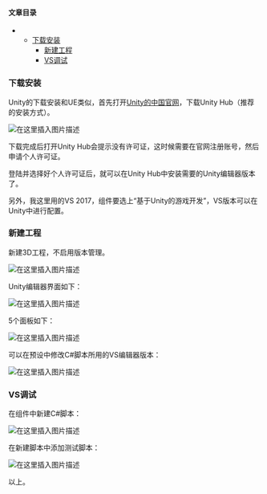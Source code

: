 








#### 文章目录


* + [下载安装](#_1)
	+ [新建工程](#_11)
	+ [VS调试](#VS_29)




### 下载安装


Unity的下载安装和UE类似，首先打开[Unity的中国官网](https://unity.cn/)，下载Unity Hub（推荐的安装方式）。


![在这里插入图片描述](https://img-blog.csdnimg.cn/f4449677bf574262868214a82953cf06.png)


下载完成后打开Unity Hub会提示没有许可证，这时候需要在官网注册账号，然后申请个人许可证。


登陆并选择好个人许可证后，就可以在Unity Hub中安装需要的Unity编辑器版本了。


另外，我这里用的VS 2017，组件要选上“基于Unity的游戏开发”，VS版本可以在Unity中进行配置。


### 新建工程


新建3D工程，不启用版本管理。


![在这里插入图片描述](https://img-blog.csdnimg.cn/3cb70706a714430893324d4142c8ae47.png)


Unity编辑器界面如下：


![在这里插入图片描述](https://img-blog.csdnimg.cn/894b3777b2f94c22bbb2529ea81e8503.png)


5个面板如下：


![在这里插入图片描述](https://img-blog.csdnimg.cn/dde441f261844e25926d0e02333dcaf2.png)


可以在预设中修改C#脚本所用的VS编辑器版本：


![在这里插入图片描述](https://img-blog.csdnimg.cn/efa26cc8bc9647c995ff3fa997a9ec1c.png)


### VS调试


在组件中新建C#脚本：


![在这里插入图片描述](https://img-blog.csdnimg.cn/ab657aad4bff469a85d998a53a968f43.png)


在新建脚本中添加测试脚本：


![在这里插入图片描述](https://img-blog.csdnimg.cn/5c4c3c5351744475b5da012d5fe0db81.png)


以上。





